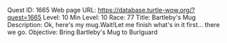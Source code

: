 Quest ID: 1665
Web page URL: https://database.turtle-wow.org/?quest=1665
Level: 10
Min Level: 10
Race: 77
Title: Bartleby's Mug
Description: Ok, here's my mug.Wait!Let me finish what's in it first... there we go.
Objective: Bring Bartleby's Mug to Burlguard
